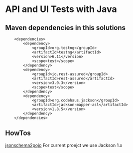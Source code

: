# API and UI Tests with Java

## Maven dependencies in this solutions
```
    <dependencies>
        <dependency>
            <groupId>org.testng</groupId>
            <artifactId>testng</artifactId>
            <version>6.11</version>
            <scope>test</scope>
        </dependency>
        <dependency>
            <groupId>io.rest-assured</groupId>
            <artifactId>rest-assured</artifactId>
            <version>3.0.3</version>
            <scope>test</scope>
        </dependency>
        <dependency>
            <groupId>org.codehaus.jackson</groupId>
            <artifactId>jackson-mapper-asl</artifactId>
            <version>1.8.5</version>
        </dependency>
    </dependencies>
```

## HowTos

[jsonschema2pojo](http://www.jsonschema2pojo.org/)
For current proejct we use Jackson 1.x

